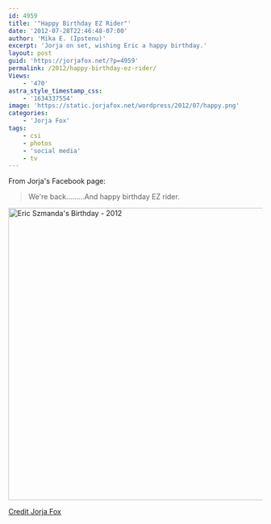 ```yaml
---
id: 4959
title: '"Happy Birthday EZ Rider"'
date: '2012-07-28T22:46:48-07:00'
author: 'Mika E. (Ipstenu)'
excerpt: 'Jorja on set, wishing Eric a happy birthday.'
layout: post
guid: 'https://jorjafox.net/?p=4959'
permalink: /2012/happy-birthday-ez-rider/
Views:
    - '470'
astra_style_timestamp_css:
    - '1634337554'
image: 'https://static.jorjafox.net/wordpress/2012/07/happy.png'
categories:
    - 'Jorja Fox'
tags:
    - csi
    - photos
    - 'social media'
    - tv
---
```


From Jorja's Facebook page:
<blockquote>We're back.........And happy birthday EZ rider.</blockquote>
<a title="Eric Szmanda's Birthday - 2012" href="https://jorjafox.net/gallery/personal/jorja/social/004ericbirthday2012-001.jpg"><img src="https://jorjafox.net/gallery/zp-core/i.php?a=personal/jorja/social&i=004ericbirthday2012-001.jpg&w=580&h=580&q=90&wmk=!" alt="Eric Szmanda's Birthday - 2012" width="580" height="580" /></a>

<a href="https://www.facebook.com/photo.php?fbid=393415217374995&amp;set=a.342411762475341.75309.342354322481085&amp;type=1">Credit Jorja Fox</a>
